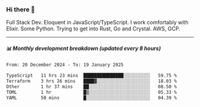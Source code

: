 ### Hi there 👋

Full Stack Dev. Eloquent in JavaScript/TypeScript. I work comfortably with Elixir. Some Python. Trying to get into Rust, Go and Crystal. AWS, GCP.

***

##### 📊 Monthly development breakdown (updated every 8 hours)

<!--START_SECTION:waka-->

```txt
From: 20 December 2024 - To: 19 January 2025

TypeScript   11 hrs 23 mins  ███████████████░░░░░░░░░░   59.75 %
Terraform    3 hrs 26 mins   ████▓░░░░░░░░░░░░░░░░░░░░   18.03 %
Other        1 hr 37 mins    ██░░░░░░░░░░░░░░░░░░░░░░░   08.50 %
TOML         1 hr            █▒░░░░░░░░░░░░░░░░░░░░░░░   05.33 %
YAML         50 mins         █░░░░░░░░░░░░░░░░░░░░░░░░   04.39 %
```

<!--END_SECTION:waka-->
